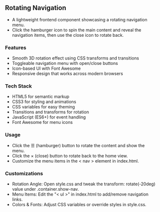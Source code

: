 ## Rotating Navigation

- A lightweight frontend component showcasing a rotating navigation menu. 
- Click the hamburger icon to spin the main content and reveal the navigation items, then use the close icon to rotate back.




### Features

- Smooth 3D rotation effect using CSS transforms and transitions
- Toggleable navigation menu with open/close buttons
- Icon-based UI with Font Awesome
- Responsive design that works across modern browsers

### Tech Stack

- HTML5 for semantic markup
- CSS3 for styling and animations
- CSS variables for easy theming
- Transitions and transforms for rotation
- JavaScript (ES6+) for event handling
- Font Awesome for menu icons

### Usage

- Click the ☰ (hamburger) button to rotate the content and show the menu.
- Click the × (close) button to rotate back to the home view.
- Customize the menu items in the < nav > element in index.html.

### Customizations

- Rotation Angle: Open style.css and tweak the transform: rotate(-20deg) value under .container.show-nav.
- Menu Items: Edit the "< ul >" in index.html to add/remove navigation links.
- Colors & Fonts: Adjust CSS variables or override styles in style.css.
